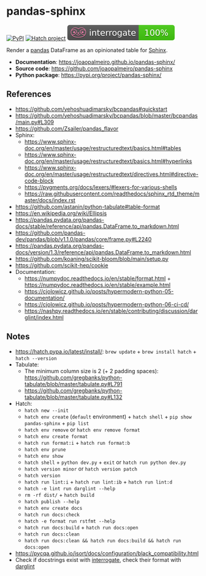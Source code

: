 # pandas-sphinx

[![PyPI](https://img.shields.io/pypi/v/pandas-sphinx)](https://pypi.org/project/pandas-sphinx/)
[![Hatch project](https://img.shields.io/badge/%F0%9F%A5%9A-Hatch-4051b5.svg)](https://github.com/pypa/hatch)
[![Documentation Coverage](https://raw.githubusercontent.com/joaopalmeiro/pandas-sphinx/main/assets/interrogate_badge.svg)](https://github.com/econchick/interrogate)

Render a [pandas](https://pandas.pydata.org/) DataFrame as an opinionated table for [Sphinx](https://www.sphinx-doc.org/).

- **Documentation**: https://joaopalmeiro.github.io/pandas-sphinx/
- **Source code**: https://github.com/joaopalmeiro/pandas-sphinx
- **Python package**: https://pypi.org/project/pandas-sphinx/

## References

- https://github.com/yehoshuadimarsky/bcpandas#quickstart
- https://github.com/yehoshuadimarsky/bcpandas/blob/master/bcpandas/main.py#L309
- https://github.com/Zsailer/pandas_flavor
- Sphinx:
  - https://www.sphinx-doc.org/en/master/usage/restructuredtext/basics.html#tables
  - https://www.sphinx-doc.org/en/master/usage/restructuredtext/basics.html#hyperlinks
  - https://www.sphinx-doc.org/en/master/usage/restructuredtext/directives.html#directive-code-block
  - https://pygments.org/docs/lexers/#lexers-for-various-shells
  - https://raw.githubusercontent.com/readthedocs/sphinx_rtd_theme/master/docs/index.rst
- https://github.com/astanin/python-tabulate#table-format
- https://en.wikipedia.org/wiki/Ellipsis
- https://pandas.pydata.org/pandas-docs/stable/reference/api/pandas.DataFrame.to_markdown.html
- https://github.com/pandas-dev/pandas/blob/v1.1.0/pandas/core/frame.py#L2240
- https://pandas.pydata.org/pandas-docs/version/1.3/reference/api/pandas.DataFrame.to_markdown.html
- https://github.com/koaning/scikit-bloom/blob/main/setup.py
- https://github.com/scikit-hep/cookie
- Documentation:
  - https://numpydoc.readthedocs.io/en/stable/format.html + https://numpydoc.readthedocs.io/en/stable/example.html
  - https://cjolowicz.github.io/posts/hypermodern-python-05-documentation/
  - https://cjolowicz.github.io/posts/hypermodern-python-06-ci-cd/
  - https://nashpy.readthedocs.io/en/stable/contributing/discussion/darglint/index.html

## Notes

- https://hatch.pypa.io/latest/install/: `brew update` + `brew install hatch` + `hatch --version`
- Tabulate:
  - The minimum column size is 2 (+ 2 padding spaces): https://github.com/gregbanks/python-tabulate/blob/master/tabulate.py#L791
  - https://github.com/gregbanks/python-tabulate/blob/master/tabulate.py#L132
- Hatch:
  - `hatch new --init`
  - `hatch env create` (`default` environment) + `hatch shell` + `pip show pandas-sphinx` + `pip list`
  - `hatch env remove` or `hatch env remove format`
  - `hatch env create format`
  - `hatch run format:i` + `hatch run format:b`
  - `hatch env prune`
  - `hatch env show`
  - `hatch shell` + `python dev.py` + `exit` or `hatch run python dev.py`
  - `hatch version minor` or `hatch version patch`
  - `hatch version`
  - `hatch run lint:i` + `hatch run lint:ib` + `hatch run lint:d`
  - `hatch -e lint run darglint --help`
  - `rm -rf dist/` + `hatch build`
  - `hatch publish --help`
  - `hatch env create docs`
  - `hatch run docs:check`
  - `hatch -e format run rstfmt --help`
  - `hatch run docs:build` + `hatch run docs:open`
  - `hatch run docs:clean`
  - `hatch run docs:clean && hatch run docs:build && hatch run docs:open`
- https://pycqa.github.io/isort/docs/configuration/black_compatibility.html
- Check if docstrings exist with [interrogate](https://github.com/econchick/interrogate), check their format with [darglint](https://github.com/terrencepreilly/darglint)
